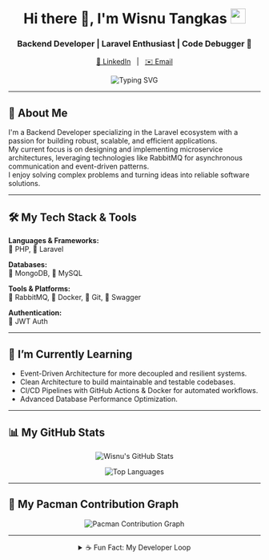 <h1 align="center">
  Hi there 👋, I'm Wisnu Tangkas
  <img src="https://media.giphy.com/media/hvRJCLFzcasrR4ia7z/giphy.gif" width="30px"/>
</h1>
<h3 align="center">Backend Developer | Laravel Enthusiast | Code Debugger 🐞</h3>

<p align="center">
  <a href="https://www.linkedin.com/in/your-linkedin-username/" target="_blank">👔 LinkedIn</a> &nbsp; | &nbsp;
  <a href="mailto:your-email@example.com">✉️ Email</a>
</p>

<p align="center">
  <img src="https://readme-typing-svg.demolab.com?font=Fira+Code&pause=1000&color=00FFFF&center=true&vCenter=true&width=435&lines=Backend+Developer;Building+Scalable+Microservices;Laravel+%7C+MongoDB+%7C+RabbitMQ;Always+learning+and+debugging+%F0%9F%90%9E" alt="Typing SVG" />
</p>

---

## 🚀 About Me

I'm a Backend Developer specializing in the Laravel ecosystem with a passion for building robust, scalable, and efficient applications.  
My current focus is on designing and implementing microservice architectures, leveraging technologies like RabbitMQ for asynchronous communication and event-driven patterns.  
I enjoy solving complex problems and turning ideas into reliable software solutions.

---

## 🛠️ My Tech Stack & Tools

**Languages & Frameworks:**  
🐘 PHP, 🚀 Laravel  

**Databases:**  
🍃 MongoDB, 🐬 MySQL  

**Tools & Platforms:**  
📨 RabbitMQ, 🐳 Docker, 🐙 Git, 📜 Swagger  

**Authentication:**  
🔑 JWT Auth  

---

## 🌱 I’m Currently Learning

- Event-Driven Architecture for more decoupled and resilient systems.
- Clean Architecture to build maintainable and testable codebases.
- CI/CD Pipelines with GitHub Actions & Docker for automated workflows.
- Advanced Database Performance Optimization.

---

## 📊 My GitHub Stats

<p align="center">
  <img src="https://github-readme-stats.vercel.app/api?username=wisnoe14&show_icons=true&theme=tokyonight&hide_border=true&count_private=true&include_all_commits=true" alt="Wisnu's GitHub Stats" />
</p>
<p align="center">
  <img src="https://github-readme-stats.vercel.app/api/top-langs/?username=wisnoe14&layout=compact&theme=tokyonight&hide_border=true" alt="Top Languages" />
</p>

---

## 👾 My Pacman Contribution Graph

<p align="center">
  <img src="https://github.com/wisnoe14/wisnoe14/blob/output/pacman-contribution-grid.svg" alt="Pacman Contribution Graph">
</p>

---

<details align="center">
<summary>☕ Fun Fact: My Developer Loop</summary>
<br/>

```javascript
while(alive) {
  eat();
  code();
  debug();
  repeat();
}
```

</details>
